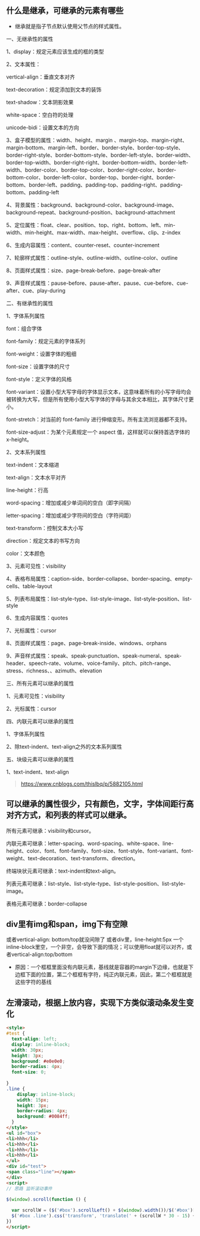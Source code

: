 ## 什么是继承，可继承的元素有哪些

* 继承就是指子节点默认使用父节点的样式属性。

一、无继承性的属性

1、display：规定元素应该生成的框的类型

2、文本属性：

vertical-align：垂直文本对齐

text-decoration：规定添加到文本的装饰

text-shadow：文本阴影效果

white-space：空白符的处理

unicode-bidi：设置文本的方向

3、盒子模型的属性：width、height、margin 、margin-top、margin-right、margin-bottom、margin-left、border、border-style、border-top-style、border-right-style、border-bottom-style、border-left-style、border-width、border-top-width、border-right-right、border-bottom-width、border-left-width、border-color、border-top-color、border-right-color、border-bottom-color、border-left-color、border-top、border-right、border-bottom、border-left、padding、padding-top、padding-right、padding-bottom、padding-left

4、背景属性：background、background-color、background-image、background-repeat、background-position、background-attachment

5、定位属性：float、clear、position、top、right、bottom、left、min-width、min-height、max-width、max-height、overflow、clip、z-index

6、生成内容属性：content、counter-reset、counter-increment

7、轮廓样式属性：outline-style、outline-width、outline-color、outline

8、页面样式属性：size、page-break-before、page-break-after

9、声音样式属性：pause-before、pause-after、pause、cue-before、cue-after、cue、play-during

二、有继承性的属性

1、字体系列属性

font：组合字体

font-family：规定元素的字体系列

font-weight：设置字体的粗细

font-size：设置字体的尺寸

font-style：定义字体的风格

font-variant：设置小型大写字母的字体显示文本，这意味着所有的小写字母均会被转换为大写，但是所有使用小型大写字体的字母与其余文本相比，其字体尺寸更小。

font-stretch：对当前的 font-family 进行伸缩变形。所有主流浏览器都不支持。

font-size-adjust：为某个元素规定一个 aspect 值，这样就可以保持首选字体的 x-height。

2、文本系列属性

text-indent：文本缩进

text-align：文本水平对齐

line-height：行高

word-spacing：增加或减少单词间的空白（即字间隔）

letter-spacing：增加或减少字符间的空白（字符间距）

text-transform：控制文本大小写

direction：规定文本的书写方向

color：文本颜色

3、元素可见性：visibility

4、表格布局属性：caption-side、border-collapse、border-spacing、empty-cells、table-layout

5、列表布局属性：list-style-type、list-style-image、list-style-position、list-style

6、生成内容属性：quotes

7、光标属性：cursor

8、页面样式属性：page、page-break-inside、windows、orphans

9、声音样式属性：speak、speak-punctuation、speak-numeral、speak-header、speech-rate、volume、voice-family、pitch、pitch-range、stress、richness、、azimuth、elevation


三、所有元素可以继承的属性

1、元素可见性：visibility

2、光标属性：cursor



四、内联元素可以继承的属性

1、字体系列属性

2、除text-indent、text-align之外的文本系列属性



五、块级元素可以继承的属性

1、text-indent、text-align

> https://www.cnblogs.com/thislbq/p/5882105.html
## 可以继承的属性很少，只有颜色，文字，字体间距行高对齐方式，和列表的样式可以继承。

所有元素可继承：visibility和cursor。

内联元素可继承：letter-spacing、word-spacing、white-space、line-height、color、font、font-family、font-size、font-style、font-variant、font-weight、text-decoration、text-transform、direction。

终端块状元素可继承：text-indent和text-align。

列表元素可继承：list-style、list-style-type、list-style-position、list-style-image。

表格元素可继承：border-collapse

## div里有img和span，img下有空隙

或者vertical-align: bottom/top就没间隙了
或者div里，line-height:5px
一个inline-block里空，一个非空，会导致下面的情况；可以使用float就可以对齐，或者vertical-align:top/bottom

* 原因：一个框框里面没有内联元素，基线就是容器的margin下边缘，也就是下边框下面的位置，第二个框框有字符，纯正内联元素，因此，第二个框框就是这些字符的基线


## 左滑滚动，根据上放内容，实现下方类似滚动条发生变化
```html
<style>
#test {
  text-align: left;
  display: inline-block;
  width: 30px;
  height: 3px;
  background: #e0e0e0;
  border-radius: 4px;
  font-size: 0;
  
}
.line {
    display: inline-block;
    width: 15px;
    height: 3px;
    border-radius: 4px;
    background: #0084ff;
  }
</style>
<ul id="box">
<li>hhh</li>
<li>hhh</li>
<li>hhh</li>
<li>hhh</li>
</ul>
<div id="test">
<span class="line"></span>
</div>
<script>
// 思路 监听滚动事件

$(window).scroll(function () {
  
  var scrollW = ($('#box').scrollLeft() + $(window).width())/$('#box')[0].scrollWidth;
  $('#box .line').css('transform', 'translate(' + (scrollW * 30 - 15) + 'px)')
})
</script>
```